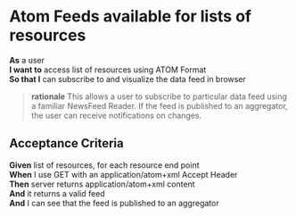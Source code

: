 <a name="Atom_Atom"></a>

Atom Feeds available for lists of resources
===========================================

**As** a user  
**I want to** access list of resources using ATOM Format  
**So that I** can subscribe to and visualize the data feed in browser  
		
> **rationale** This allows a user to subscribe to particular data feed using a familiar NewsFeed Reader.  If the feed is published to an aggregator, the user can receive notifications on changes.

Acceptance Criteria
-------------------

**Given**	list of resources, for each resource end point  
**When**	I use GET with an application/atom+xml Accept Header  
**Then**  	server returns application/atom+xml content  
**And**    it returns a valid feed  
**And**	I can see that the feed is published to an aggregator  